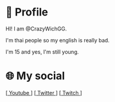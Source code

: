 # 👋 Profile
HI! I am @CrazyWichGG.

I'm thai people so my english is really bad.

I'm 15 and yes, I'm still young.

# 🌐 My social
[[ Youtube ](https://www.youtube.com/c/CrazyWichGG)]
[[ Twitter ](https://twitter.com/crazywichgg)]
[[ Twitch ](https://www.twitch.tv/crazywichgg)]

<!---
CrazyWichGG/CrazyWichGG is a ✨ special ✨ repository because its `README.md` (this file) appears on your GitHub profile.
You can click the Preview link to take a look at your changes.
--->
